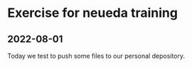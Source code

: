 # Exercise for neueda training
## 2022-08-01
Today we test to push some files to our personal depository.
